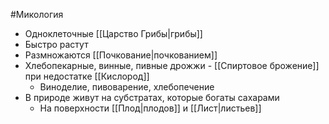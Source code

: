 #Микология 
- Одноклеточные [[Царство Грибы|грибы]]
- Быстро растут 
- Размножаются [[Почкование|почкованием]]
- Хлебопекарные, винные, пивные дрожжи - [[Спиртовое брожение]] при недостатке [[Кислород]]
	- Виноделие, пивоварение, хлебопечение
- В природе живут на субстратах, которые богаты сахарами
	- На поверхности [[Плод|плодов]] и [[Лист|листьев]] 